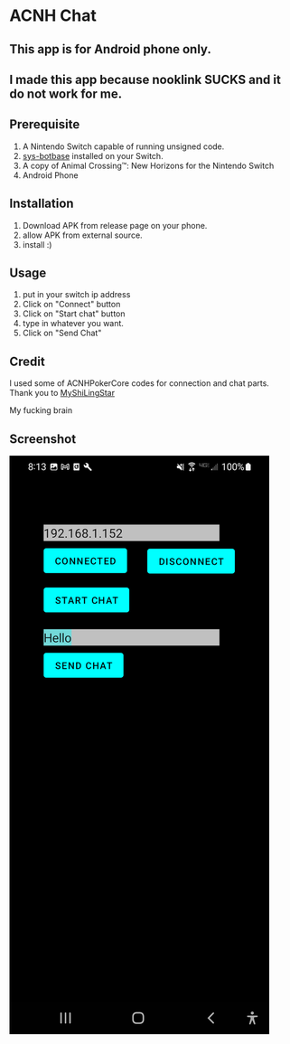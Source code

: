 # ACNH Chat

## This app is for Android phone only.   
## I made this app because nooklink SUCKS and it do not work for me.  

## Prerequisite

   1. A Nintendo Switch capable of running unsigned code.
   2. [sys-botbase](https://github.com/olliz0r/sys-botbase) installed on your Switch.
   3. A copy of Animal Crossing™: New Horizons for the Nintendo Switch
   4. Android Phone  
   
## Installation

   1. Download APK from release page on your phone. 
   2. allow APK from external source. 
   3. install :) 
   
   
## Usage  
	
1. put in your switch ip address
2. Click on "Connect" button 
3. Click on "Start chat" button
4. type in whatever you want.  
5. Click on "Send Chat"  

## Credit 
I used some of ACNHPokerCore codes for connection and chat parts. 
Thank you to [MyShiLingStar](https://github.com/MyShiLingStar/ACNHPokerCore)

My fucking brain  

## Screenshot

   ![Image](screenshot.png)
